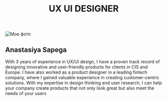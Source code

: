 <!DOCTYPE html>
<html lang="en">
<head>
<meta charset="UTF-8">
<title>UX UI DESIGNER</title>
</head>
<body>
<header>
<h1 style="text-align:center;">UX UI DESIGNER</h1>
</header>
<main>
<img src="path/to/my/photo.jpg" alt="Мое фото">
<h2>Anastasiya Sapega</h2>
<p> With 3 years of experience in UX/UI design, I have a proven track record of designing innovative and user-friendly products for clients in CIS and Europe. I have also worked as a product designer in a leading fintech company, where I gained valuable experience in creating customer-centric solutions. With my expertise in design thinking and user research, I can help your company create products that not only look great but also meet the needs of your users </p>
</main>
</body>
</html>
